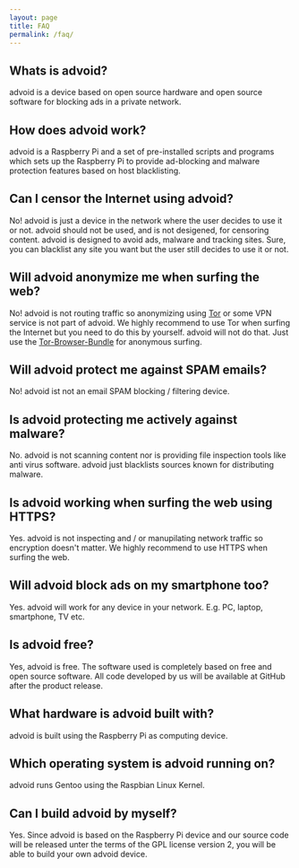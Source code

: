 ```yaml
---
layout: page
title: FAQ
permalink: /faq/
---
```


<h2>Whats is advoid?</h2>

<p>advoid is a device based on open source hardware and open source software for blocking ads in a private network.</p>

<h2>How does advoid work?</h2>

<p>advoid is a Raspberry Pi and a set of pre-installed scripts and programs which sets up the Raspberry Pi to provide ad-blocking and malware protection features based on host blacklisting.</p>

<h2>Can I censor the Internet using advoid?</h2>

<p>No! advoid is just a device in the network where the user decides to use it or not. advoid should not be used, and is not desigened, for censoring content. advoid is designed to avoid ads, malware and tracking sites. Sure, you can blacklist any site you want but the user still decides to use it or not.</p>

<h2>Will advoid anonymize me when surfing the web?</h2>

<p>No! advoid is not routing traffic so anonymizing using <a href="https://www.torproject.org/">Tor</a> or some VPN service is not part of advoid. We highly recommend to use Tor when surfing the Internet but you need to do this by yourself. advoid will not do that. Just use the <a href="https://www.torproject.org/projects/torbrowser.html.en">Tor-Browser-Bundle</a> for anonymous surfing.</p>

<h2>Will advoid protect me against SPAM emails?</h2>

<p>No! advoid ist not an email SPAM blocking / filtering device.</p>

<h2>Is advoid protecting me actively against malware?</h2>

<p>No. advoid is not scanning content nor is providing file inspection tools like anti virus software. advoid just blacklists sources known for distributing malware.</p>

<h2>Is advoid working when surfing the web using HTTPS?</h2>

<p>Yes. advoid is not inspecting and / or manupilating network traffic so encryption doesn't matter. We highly recommend to use HTTPS when surfing the web.</p>

<h2>Will advoid block ads on my smartphone too?</h2>

<p>Yes. advoid will work for any device in your network. E.g. PC, laptop, smartphone, TV etc.</p>

<h2>Is advoid free?</h2>

<p>Yes, advoid is free. The software used is completely based on free and open source software. All code developed by us will be available at GitHub after the product release.</p>

<h2>What hardware is advoid built with?</h2>

<p>advoid is built using the Raspberry Pi as computing device.</p>

<h2>Which operating system is advoid running on?</h2>

<p>advoid runs Gentoo using the Raspbian Linux Kernel.</p>

<h2>Can I build advoid by myself?</h2>

<p>Yes. Since advoid is based on the Raspberry Pi device and our source code will be released unter the terms of the GPL license version 2, you will be able to build your own advoid device.</p>
